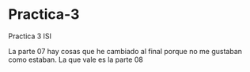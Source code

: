 Practica-3
==========

Practica 3 ISI

La parte 07 hay cosas que he cambiado al final porque no me gustaban como estaban. La que vale es la parte 08
